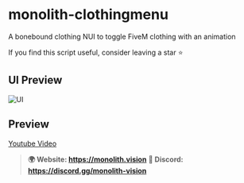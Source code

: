 # monolith-clothingmenu

A bonebound clothing NUI to toggle FiveM clothing with an animation

If you find this script useful, consider leaving a star ⭐

## UI Preview
![UI](https://cdn.discordapp.com/attachments/1005783043677626419/1238875605378793553/image.png?ex=6640e051&is=663f8ed1&hm=49f5a56e0cb1a846355f7ab38303a49945338ddf0ee28b15d94bcbe22e3bf23b&)

## Preview
[Youtube Video](https://www.youtube.com/watch?v=xFGovlbk0fc)

> **﻿🌍﻿ Website: https://monolith.vision**
> **﻿💬﻿ Discord: https://discord.gg/monolith-vision**
